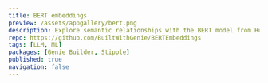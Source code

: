 ```yaml
---
title: BERT embeddings
preview: /assets/appgallery/bert.png
description: Explore semantic relationships with the BERT model from Huggingface.
repo: https://github.com/BuiltWithGenie/BERTEmbeddings
tags: [LLM, ML]
packages: [Genie Builder, Stipple]
published: true
navigation: false
---
```


